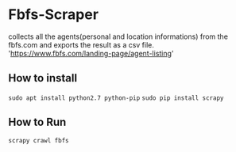 # Fbfs-Scraper

collects all the agents(personal and location informations) from the fbfs.com and exports the result as a csv file.
'https://www.fbfs.com/landing-page/agent-listing'

## How to install

`sudo apt install python2.7 python-pip`
`sudo pip install scrapy`

## How to Run

`scrapy crawl fbfs`
